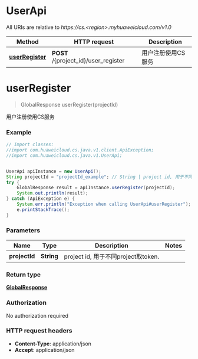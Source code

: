 # UserApi

All URIs are relative to *https://cs.&lt;region&gt;.myhuaweicloud.com/v1.0*

Method | HTTP request | Description
------------- | ------------- | -------------
[**userRegister**](UserApi.md#userRegister) | **POST** /{project_id}/user_register | 用户注册使用CS服务


<a name="userRegister"></a>
# **userRegister**
> GlobalResponse userRegister(projectId)

用户注册使用CS服务



### Example
```java
// Import classes:
//import com.huaweicloud.cs.java.v1.client.ApiException;
//import com.huaweicloud.cs.java.v1.UserApi;


UserApi apiInstance = new UserApi();
String projectId = "projectId_example"; // String | project id, 用于不同project取token.
try {
    GlobalResponse result = apiInstance.userRegister(projectId);
    System.out.println(result);
} catch (ApiException e) {
    System.err.println("Exception when calling UserApi#userRegister");
    e.printStackTrace();
}
```

### Parameters

Name | Type | Description  | Notes
------------- | ------------- | ------------- | -------------
 **projectId** | **String**| project id, 用于不同project取token. |

### Return type

[**GlobalResponse**](GlobalResponse.md)

### Authorization

No authorization required

### HTTP request headers

 - **Content-Type**: application/json
 - **Accept**: application/json

